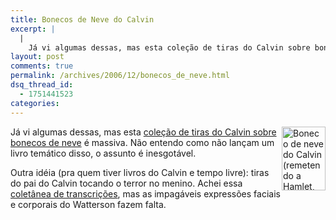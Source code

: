 ```yaml
---
title: Bonecos de Neve do Calvin
excerpt: |
  |
    Já vi algumas dessas, mas esta coleção de tiras do Calvin sobre bonecos de neve é massiva. Não entendo como não lançam um livro temático disso, o assunto é inesgotável. Outra idéia (pra quem tiver livros do Calvin e tempo...
layout: post
comments: true
permalink: /archives/2006/12/bonecos_de_neve.html
dsq_thread_id:
  - 1751441523
categories:
---
```

<img title="Boneco de neve do Calvin (remetendo a Hamlet, talvez?)" src="//chester.me/archives/img/calvin_snowman.gif" width="70" height="102" align="right" style="margin-left:2px" />Já vi algumas dessas, mas esta <a href="http://www.chase3000.com/userpages/calvinhobbes/" target="_blank">coleção de tiras do Calvin sobre bonecos de neve</a> é massiva. Não entendo como não lançam um livro temático disso, o assunto é inesgotável.

Outra idéia (pra quem tiver livros do Calvin e tempo livre): tiras do pai do Calvin tocando o terror no menino. Achei essa <a href="http://www.elise.com/quotes/a/ask_calvins_dad.php" target="_blank">coletânea de transcrições</a>, mas as impagáveis expressões faciais e corporais do Watterson fazem falta.
